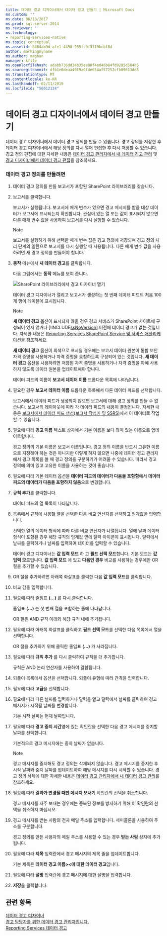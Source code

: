 ```yaml
---
title: 데이터 경고 디자이너에서 데이터 경고 만들기 | Microsoft Docs
ms.custom: ''
ms.date: 06/13/2017
ms.prod: sql-server-2014
ms.reviewer: ''
ms.technology:
- reporting-services-native
ms.topic: conceptual
ms.assetid: 8464ab9d-afe1-4490-955f-9f3319bcbf8d
author: markingmyname
ms.author: maghan
manager: kfile
ms.openlocfilehash: adabb736dd34b35ee98f4ed46b84fd9205d504b5
ms.sourcegitcommit: dfb1e6deaa4919a0f4e654af57252cfb09613dd5
ms.translationtype: MT
ms.contentlocale: ko-KR
ms.lasthandoff: 02/11/2019
ms.locfileid: "56012134"
---
```

# <a name="create-a-data-alert-in-data-alert-designer"></a>데이터 경고 디자이너에서 데이터 경고 만들기
  데이터 경고 디자이너에서 데이터 경고 정의를 만들 수 있습니다. 경고 정의를 저장한 후 데이터 경고 디자이너에서 해당 정의를 다시 열어 편집한 후 다시 저장할 수 있습니다. 경고 정의 편집에 대한 자세한 내용은 [데이터 경고 관리자에서 내 데이터 경고 관리](manage-my-data-alerts-in-data-alert-manager.md) 및 [경고 디자이너에서 데이터 경고 편집](edit-a-data-alert-in-alert-designer.md)을 참조하세요.  
  
### <a name="to-create-a-data-alert-definition"></a>데이터 경고 정의를 만들려면  
  
1.  데이터 경고 정의를 만들 보고서가 포함된 SharePoint 라이브러리를 찾습니다.  
  
2.  보고서를 클릭합니다.  
  
     보고서가 실행됩니다. 보고서에 매개 변수가 있으면 경고 메시지를 받을 대상 데이터가 보고서에 표시되는지 확인합니다. 관심이 있는 열 또는 값이 표시되지 않으면 다른 매개 변수 값을 사용하여 보고서를 다시 실행할 수 있습니다.  
  
    > [!NOTE]  
    >  보고서를 실행하기 위해 선택한 매개 변수 값은 경고 정의에 저장되며 경고 정의 처리 단계의 일환으로 보고서를 다시 실행할 때 사용됩니다. 다른 매개 변수 값을 사용하려면 새 경고 정의를 만들어야 합니다.  
  
3.  **동작** 메뉴에서 **새 데이터 경고**를 클릭합니다.  
  
     다음 그림에서는 **동작** 메뉴를 보여 줍니다.  
  
     ![SharePoint 라이브러리에서 경고 디자이너 열기](media/rs-openalertdesigneriw.gif "SharePoint 라이브러리에서 경고 디자이너 열기")  
  
     데이터 경고 디자이너가 열리고 보고서가 생성하는 첫 번째 데이터 피드의 처음 100개 행이 테이블에 표시됩니다.  
  
    > [!NOTE]  
    >  **새 데이터 경고** 옵션이 표시되지 않을 경우 경고 서비스가 SharePoint 사이트에 구성되어 있지 않거나 [!INCLUDE[ssNoVersion](../includes/ssnoversion-md.md)] 버전에 데이터 경고가 없는 것입니다. 자세한 내용은 [Reporting Services SharePoint Service 및 서비스 애플리케이션](../../2014/reporting-services/reporting-services-sharepoint-service-and-service-applications.md)을 참조하세요.  
    >   
    >  **새 데이터 경고** 옵션이 회색으로 표시될 경우에는 보고서 데이터 원본이 통합 보안 자격 증명을 사용하거나 자격 증명을 요청하도록 구성되어 있는 것입니다. **새 데이터 경고** 옵션을 사용하려면 저장된 자격 증명을 사용하거나 자격 증명을 아예 사용하지 않도록 데이터 원본을 업데이트해야 합니다.  
  
     데이터 피드의 이름이 **보고서 데이터 이름** 드롭다운 목록에 나타납니다.  
  
4.  필요한 경우 **보고서 데이터 이름** 드롭다운 목록에서 다른 데이터 피드를 선택합니다.  
  
     보고서에서 데이터 피드가 생성되지 않으면 보고서에 대해 경고 정의를 만들 수 없습니다. 보고서의 레이아웃에 따라 각 데이터 피드의 내용이 결정됩니다. 자세한 내용은 [보고서에서 데이터 피드 생성&#40;보고서 작성기 및 SSRS&#41;](report-builder/generating-data-feeds-from-reports-report-builder-and-ssrs.md)에서 이 데이터로 작업할 수 있습니다.  
  
5.  필요에 따라 **경고 이름** 텍스트 상자에서 기본 이름을 보다 의미 있는 이름으로 업데이트합니다.  
  
     경고 정의의 기본 이름은 보고서 이름입니다. 경고 정의 이름을 반드시 고유한 이름으로 지정해야 하는 것은 아니지만 이렇게 하지 않으면 나중에 데이터 경고 관리자에서 경고 목록을 볼 때 경고 정의를 구분하기가 어려울 수 있습니다. 따라서 경고 정의에 의미 있고 고유한 이름을 사용하는 것이 좋습니다.  
  
6.  필요에 따라 기본 데이터 옵션을 **데이터 피드의 데이터가 다음을 포함함**에서 **데이터 피드의 데이터가 다음을 포함하지 않음**으로 변경합니다.  
  
7.  **규칙 추가**를 클릭합니다.  
  
     데이터 피드의 열 목록이 나타납니다.  
  
8.  목록에서 규칙에 사용할 열을 선택한 다음 비교 연산자를 선택하고 임계값을 입력합니다.  
  
     선택한 열의 데이터 형식에 따라 다른 비교 연산자가 나열됩니다. 열에 날짜 데이터 형식이 포함된 경우 해당 규칙의 임계값 옆에 달력 아이콘이 표시됩니다. 달력에서 날짜를 클릭하거나 날짜를 입력하여 데이터를 입력할 수 있습니다.  
  
     데이터 경고 디자이너는 **값 입력 모드** 하 고 **필드 선택 모드**합니다. 기본 모드는 **값 입력 모드**입니다. **값 입력 모드** 에 있고 **다음인 경우** 비교를 사용하는 경우에만 OR 절을 추가할 수 있습니다.  
  
9. OR 절을 추가하려면 아래쪽 화살표를 클릭한 다음 **값 입력 모드**를 클릭합니다.  
  
10. 비교 값을 입력합니다.  
  
11. 필요에 따라 줄임표 **(...)** 를 다시 클릭합니다.  
  
     줄임표 **(...)** 는 첫 번째 절을 포함하는 줄에 나타납니다.  
  
     OR 절은 AND 규칙 아래와 해당 규칙 내에 추가됩니다.  
  
12. 필요에 따라 아래쪽 화살표를 클릭하고 **필드 선택 모드**를 선택한 다음 목록에서 열을 선택합니다.  
  
     OR 절을 추가하기 위해 클릭한 줄임표 **(...)** 가 사라집니다.  
  
13. 필요에 따라 **규칙 추가** 를 다시 클릭하여 규칙을 더 추가합니다.  
  
     규칙은 AND 논리 연산자를 사용하여 결합됩니다.  
  
14. 되풀이 목록에서 옵션을 선택합니다. 되풀이 유형에 따라 간격을 입력합니다.  
  
15. 필요에 따라 **고급**을 선택합니다.  
  
16. 필요에 따라 다른 날짜를 입력하거나 달력을 열고 달력에서 날짜를 클릭하여 경고 메시지가 시작될 날짜를 변경합니다.  
  
     기본 시작 날짜는 현재 날짜입니다.  
  
17. 필요에 따라 **경고 중지 시간**옆에 있는 확인란을 선택한 다음 경고 메시지를 중지할 날짜를 선택합니다.  
  
     기본적으로 경고 메시지에는 중지 날짜가 없습니다.  
  
    > [!NOTE]  
    >  경고 메시지를 중지해도 경고 정의는 삭제되지 않습니다. 경고 메시지를 중지한 후 시작 날짜와 중지 날짜를 업데이트하여 해당 메시지를 다시 시작할 수 있습니다. 경고 정의 삭제에 대한 자세한 내용은 [데이터 경고 관리자에서 내 데이터 경고 관리](manage-my-data-alerts-in-data-alert-manager.md)를 참조하세요.  
  
18. 필요에 따라 **결과가 변경될 때만 메시지 보내기** 확인란의 선택을 취소합니다.  
  
     경고 메시지를 자주 보내는 경우에는 중복된 정보를 방지하기 위해 이 확인란의 선택을 취소하지 마십시오.  
  
19. 경고 메시지를 받는 사람의 전자 메일 주소를 입력합니다. 세미콜론을 사용하여 주소를 구분합니다.  
  
     경고 정의를 만든 사용자의 메일 주소를 사용할 수 있는 경우 **받는 사람** 상자에 추가됩니다.  
  
20. 필요에 따라 **제목** 입력란에서 경고 메시지의 제목 줄을 업데이트합니다.  
  
     기본 제목은 **데이터 경고 이름>\<에 대한 데이터 경고**입니다.  
  
21. 필요에 따라 **설명** 입력란에 경고 메시지에 대한 설명을 입력합니다.  
  
22. **저장**을 클릭합니다.  
  
## <a name="see-also"></a>관련 항목  
 [데이터 경고 디자이너](../../2014/reporting-services/data-alert-designer.md)   
 [경고 담당자를 위한 데이터 경고 관리자입니다.](../../2014/reporting-services/data-alert-manager-for-alerting-administrators.md)   
 [Reporting Services 데이터 경고](../ssms/agent/alerts.md)  
  
  
